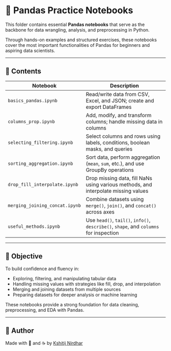 # 📘 Pandas Practice Notebooks

This folder contains essential **Pandas notebooks** that serve as the backbone for data wrangling, analysis, and preprocessing in Python.

Through hands-on examples and structured exercises, these notebooks cover the most important functionalities of Pandas for beginners and aspiring data scientists.

---

## 📂 Contents

| Notebook | Description |
|----------|-------------|
| `basics_pandas.ipynb` | Read/write data from CSV, Excel, and JSON; create and export DataFrames |
| `columns_prop.ipynb` | Add, modify, and transform columns; handle missing data in columns |
| `selecting_filtering.ipynb` | Select columns and rows using labels, conditions, boolean masks, and queries |
| `sorting_aggregation.ipynb` | Sort data, perform aggregation (`mean`, `sum`, etc.), and use GroupBy operations |
| `drop_fill_interpolate.ipynb` | Drop missing data, fill NaNs using various methods, and interpolate missing values |
| `merging_joining_concat.ipynb` | Combine datasets using `merge()`, `join()`, and `concat()` across axes |
| `useful_methods.ipynb` | Use `head()`, `tail()`, `info()`, `describe()`, `shape`, and `columns` for inspection |

---

## 🎯 Objective

To build confidence and fluency in:
- Exploring, filtering, and manipulating tabular data
- Handling missing values with strategies like fill, drop, and interpolation
- Merging and joining datasets from multiple sources
- Preparing datasets for deeper analysis or machine learning

These notebooks provide a strong foundation for data cleaning, preprocessing, and EDA with Pandas.

---

## 📌 Author

Made with 🧠 and ☕ by [Kshitij Nirdhar](https://github.com/kshitijnirdhar20)

